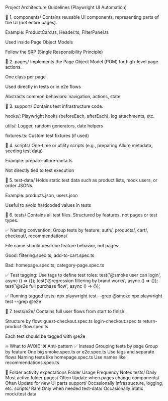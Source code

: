 Project Architecture Guidelines (Playwright UI Automation)


📁 1. components/
Contains reusable UI components, representing parts of the UI (not entire pages).

Example: ProductCard.ts, Header.ts, FilterPanel.ts

Used inside Page Object Models

Follow the SRP (Single Responsibility Principle)

📁 2. pages/
Implements the Page Object Model (POM) for high-level page actions.

One class per page

Used directly in tests or in e2e flows

Abstracts common behaviors: navigation, actions, state

📁 3. support/
Contains test infrastructure code.

hooks/: Playwright hooks (beforeEach, afterEach), log attachments, etc.

utils/: Logger, random generators, date helpers

fixtures.ts: Custom test fixtures (if used)

📁 4. scripts/
One-time or utility scripts (e.g., preparing Allure metadata, seeding test data)

Example: prepare-allure-meta.ts

Not directly tied to test execution

📁 5. test-data/ 
Holds static test data such as product lists, mock users, or order JSONs.

Example: products.json, users.json

Useful to avoid hardcoded values in tests

📁 6. tests/
Contains all test files. Structured by features, not pages or test types.

✅ Naming convention:
Group tests by feature: auth/, products/, cart/, checkout/, recommendations/

File name should describe feature behavior, not pages:

Good: filtering.spec.ts, add-to-cart.spec.ts

Bad: homepage.spec.ts, category-page.spec.ts

✅ Test tagging:
Use tags to define test roles:
test('@smoke user can login', async () => {});
test('@regression filtering by brand works', async () => {});
test('@e2e full purchase flow', async () => {});

✅ Running tagged tests:
npx playwright test --grep @smoke
npx playwright test --grep @e2e

📁 7. tests/e2e/
Contains full user flows from start to finish.

Structure by flow:
guest-checkout.spec.ts
login-checkout.spec.ts
return-product-flow.spec.ts

Each test should be tagged with @e2e

🔥 What to AVOID:
❌ Anti-pattern	✅ Instead
Grouping tests by page	Group by feature
One big smoke.spec.ts or e2e.spec.ts	Use tags and separate flows
Naming tests like homepage.spec.ts	Use names like recommendations.spec.ts

📂 Folder activity expectations
Folder	Usage Frequency	Notes
tests/	Daily	Most active folder
pages/	Often	Update when pages change
components/	Often	Update for new UI parts
support/	Occasionally	Infrastructure, logging, etc.
scripts/	Rare	Only when needed
test-data/	Occasionally	Static mock/test data
